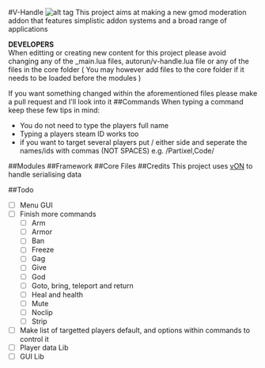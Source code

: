 #V-Handle ![alt tag](https://travis-ci.org/Partixel/v-handle.svg)
This project aims at making a new gmod moderation addon that features simplistic addon systems and a broad range of applications

**DEVELOPERS** <br>
When editting or creating new content for this project please avoid changing any of the _main.lua files, autorun/v-handle.lua file or any of the files in the core folder ( You may however add files to the core folder if it needs to be loaded before the modules )

If you want something changed within the aforementioned files please make a pull request and I'll look into it
##Commands
When typing a command keep these few tips in mind:
* You do not need to type the players full name
* Typing a players steam ID works too
* if you want to target several players put / either side and seperate the names/ids with commas (NOT SPACES) e.g. /Partixel,Code/

##Modules
##Framework
##Core Files
##Credits
This project uses [vON](http://www.facepunch.com/showthread.php?t=1194008) to handle serialising data<br>

##Todo
- [ ] Menu GUI
- [ ] Finish more commands
  - [ ] Arm
  - [ ] Armor
  - [ ] Ban
  - [ ] Freeze
  - [ ] Gag
  - [ ] Give
  - [ ] God
  - [ ] Goto, bring, teleport and return
  - [ ] Heal and health
  - [ ] Mute
  - [ ] Noclip
  - [ ] Strip
- [ ] Make list of targetted players default, and options within commands to control it
- [ ] Player data Lib
- [ ] GUI Lib
